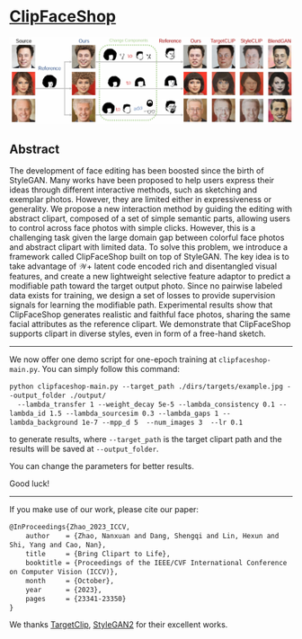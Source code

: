 # [ClipFaceShop](https://openaccess.thecvf.com/content/ICCV2023/papers/Zhao_Bring_Clipart_to_Life_ICCV_2023_paper.pdf)

<img src="./figures/fig1.png" >

## Abstract

The development of face editing has been boosted since the birth of StyleGAN. Many works have been proposed to help users express their ideas through different interactive methods, such as sketching and exemplar photos. However, they are limited either in expressiveness or generality. We propose a new interaction method by guiding the editing with abstract clipart, composed of a set of simple semantic parts, allowing users to control across face photos with simple clicks. However, this is a challenging task given the large domain gap between colorful face photos and abstract clipart with limited data. To solve this problem, we introduce a framework called ClipFaceShop built on top of StyleGAN. The key idea is to take advantage of $\mathcal{W}+$ latent code encoded rich and disentangled visual features, and create a new lightweight selective feature adaptor to predict a modifiable path toward the target output photo. Since no pairwise labeled data exists for training, we design a set of losses to provide supervision signals for learning the modifiable path. Experimental results show that ClipFaceShop generates realistic and faithful face photos, sharing the same facial attributes as the reference clipart. We demonstrate that ClipFaceShop supports clipart in diverse styles, even in form of a free-hand sketch.

---------------------

We now offer one demo script for one-epoch training at `clipfaceshop-main.py`. You can simply follow this command:

```
python clipfaceshop-main.py --target_path ./dirs/targets/example.jpg --output_folder ./output/
  --lambda_transfer 1 --weight_decay 5e-5 --lambda_consistency 0.1 --lambda_id 1.5 --lambda_sourcesim 0.3 --lambda_gaps 1 --lambda_background 1e-7 --mpp_d 5  --num_images 3  --lr 0.1
```

to generate results, where `--target_path` is the target clipart path and the results will be saved at `--output_folder`.

You can change the parameters for better results. 

Good luck!

-------------

If you make use of our work, please cite our paper:
```
@InProceedings{Zhao_2023_ICCV,
    author    = {Zhao, Nanxuan and Dang, Shengqi and Lin, Hexun and Shi, Yang and Cao, Nan},
    title     = {Bring Clipart to Life},
    booktitle = {Proceedings of the IEEE/CVF International Conference on Computer Vision (ICCV)},
    month     = {October},
    year      = {2023},
    pages     = {23341-23350}
}
```
We thanks [TargetClip](https://github.com/hila-chefer/TargetCLIP), [StyleGAN2](https://github.com/NVlabs/stylegan2) for their excellent works.

